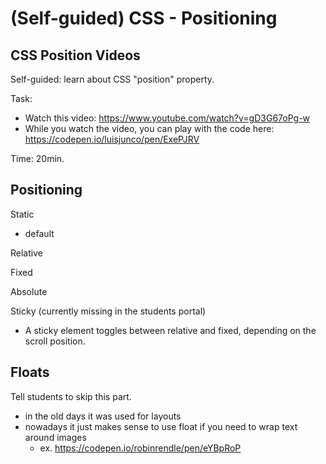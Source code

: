 

# (Self-guided) CSS - Positioning

<!---

SELF-GUIDED / bonus

Alternative (if we have time): WATCH VIDEO TOGETHER

--->


## CSS Position Videos


Self-guided: learn about CSS "position" property.

Task:
- Watch this video: https://www.youtube.com/watch?v=gD3G67oPg-w
- While you watch the video, you can play with the code here: https://codepen.io/luisjunco/pen/ExePJRV

Time: 20min.



<!--

(Alternative) Learn CSS Position In 9 Minutes (9min.)
  - https://www.youtube.com/watch?v=jx5jmI0UlXU

-->



## Positioning

Static
  - default

Relative

Fixed

Absolute

Sticky (currently missing in the students portal)
  - A sticky element toggles between relative and fixed, depending on the scroll position.





## Floats

Tell students to skip this part.

- in the old days it was used for layouts
- nowadays it just makes sense to use float if you need to wrap text around images
  - ex. https://codepen.io/robinrendle/pen/eYBpRoP


